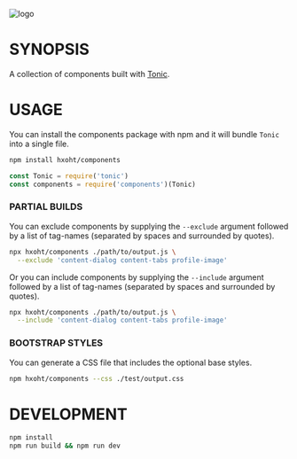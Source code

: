 ![logo](https://raw.githubusercontent.com/hxoht/tonic/addimage/readme-tonic.png)

# SYNOPSIS
A collection of components built with [Tonic](https://github.com/hxoht/tonic).

# USAGE
You can install the components package with npm and it will bundle `Tonic` into
a single file.

```bash
npm install hxoht/components
```

```js
const Tonic = require('tonic')
const components = require('components')(Tonic)
```

### PARTIAL BUILDS

You can exclude components by supplying the `--exclude` argument followed
by a list of tag-names (separated by spaces and surrounded by quotes).

```bash
npx hxoht/components ./path/to/output.js \
  --exclude 'content-dialog content-tabs profile-image'
```

Or you can include components by supplying the `--include` argument followed
by a list of tag-names (separated by spaces and surrounded by quotes).

```bash
npx hxoht/components ./path/to/output.js \
  --include 'content-dialog content-tabs profile-image'
```

### BOOTSTRAP STYLES
You can generate a CSS file that includes the optional base styles.

```bash
npm hxoht/components --css ./test/output.css
```

# DEVELOPMENT

```bash
npm install
npm run build && npm run dev
```

